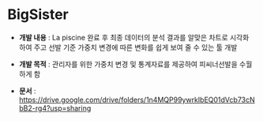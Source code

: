 # BigSister

* __개발 내용__ : La piscine 완료 후 최종 데이터의 분석 결과를 알맞은 차트로 시각화 하여 주고 선발 기준 가중치 변경에 따른 변화를 쉽게 보여 줄 수 있는 툴 개발

* __개발 목적__ : 관리자를 위한 가중치 변경 및 통계자료를 제공하여 피씨너선발을 수월하게 함

* __문서__ : https://drive.google.com/drive/folders/1n4MQP99ywrkIbEQ01dVcb73cNbB2-rg4?usp=sharing
